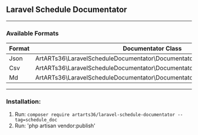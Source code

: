 ## Laravel Schedule Documentator

---

### Available Formats

|  Format  | Documentator Class |
| ------------ | ------------ | 
| Json | ArtARTs36\LaravelScheduleDocumentator\Documentators\JsonDocumentator |
| Csv | ArtARTs36\LaravelScheduleDocumentator\Documentators\CsvDocumentator |
| Md | ArtARTs36\LaravelScheduleDocumentator\Documentators\MarkdownDocumentator |

---

### Installation:

1. Run: `composer require artarts36/laravel-schedule-documentator --tag=schedule_doc`
2. Run: 'php artisan vendor:publish'